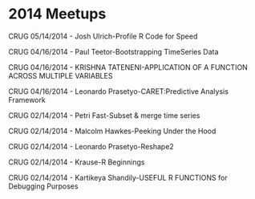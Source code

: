 # 2014 Meetups


CRUG 05/14/2014 - Josh Ulrich-Profile R Code for Speed

CRUG 04/16/2014 - Paul Teetor-Bootstrapping TimeSeries Data

CRUG 04/16/2014 - KRISHNA TATENENI-APPLICATION OF A FUNCTION ACROSS MULTIPLE VARIABLES 

CRUG 04/16/2014 - Leonardo Prasetyo-CARET:Predictive Analysis Framework

CRUG 02/14/2014 - Petri Fast-Subset & merge time series

CRUG 02/14/2014 - Malcolm Hawkes-Peeking Under the Hood 

CRUG 02/14/2014 - Leonardo Prasetyo-Reshape2

CRUG 02/14/2014 - Krause-R Beginnings

CRUG 02/14/2014 - Kartikeya Shandily-USEFUL R FUNCTIONS for Debugging Purposes 
